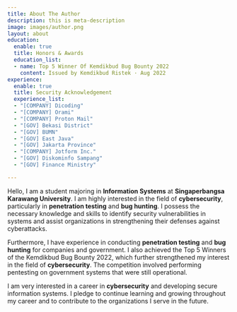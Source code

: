 ```yaml
---
title: About The Author
description: this is meta-description
image: images/author.png
layout: about
education:
  enable: true
  title: Honors & Awards
  education_list:
  - name: Top 5 Winner Of Kemdikbud Bug Bounty 2022
    content: Issued by Kemdikbud Ristek · Aug 2022
experience:
  enable: true
  title: Security Acknowledgement
  experience_list:
  - "[COMPANY] Dicoding"
  - "[COMPANY] Orami"
  - "[COMPANY] Proton Mail"
  - "[GOV] Bekasi District"
  - "[GOV] BUMN"
  - "[GOV] East Java"
  - "[GOV] Jakarta Province"
  - "[COMPANY] Jotform Inc."
  - "[GOV] Diskominfo Sampang"
  - "[GOV] Finance Ministry"

---
```

Hello, I am a student majoring in **Information Systems** at **Singaperbangsa Karawang University**. I am highly interested in the field of **cybersecurity**, particularly in **penetration testing** and **bug hunting**. I possess the necessary knowledge and skills to identify security vulnerabilities in systems and assist organizations in strengthening their defenses against cyberattacks.

Furthermore, I have experience in conducting **penetration testing** and **bug hunting** for companies and government. I also achieved the Top 5 Winners of the Kemdikbud Bug Bounty 2022, which further strengthened my interest in the field of **cybersecurity**. The competition involved performing pentesting on government systems that were still operational.

I am very interested in a career in **cybersecurity** and developing secure information systems. I pledge to continue learning and growing throughout my career and to contribute to the organizations I serve in the future.